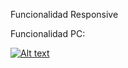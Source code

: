 Funcionalidad Responsive

Funcionalidad PC:

[![Alt text](https://img.youtube.com/vi/nsCvlKWrmgg/0.jpg)](https://youtu.be/nsCvlKWrmgg)

